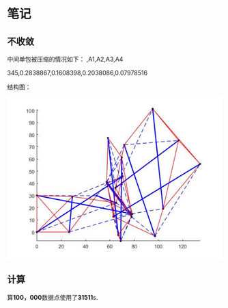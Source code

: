 # 笔记

## 不收敛
中间单包被压缩的情况如下：
,A1,A2,A3,A4

345,0.2838867,0.1608398,0.2038086,0.07978516

结构图：

![](figs\45-45不收敛.jpg)

## 计算

算**100，000**数据点使用了**31511**s.